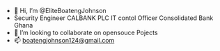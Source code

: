 - 👋 Hi, I’m @EliteBoatengJohnson
-    Security Engineer CALBANK PLC IT contol Officer Consolidated Bank Ghana
- 💞️ I’m looking to collaborate on opensouce Pojects
- 📫 boatengjohnson124@gmail.com

<!---
EliteBoatengJohnson/EliteBoatengJohnson is a ✨ special ✨ repository because its `README.md` (this file) appears on your GitHub profile.
You can click the Preview link to take a look at your changes.
--->
